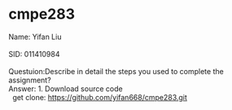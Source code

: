 # cmpe283
Name: Yifan Liu <br />   
SID: 011410984  <br />
<br />
Questuion:Describe in detail the steps you used to complete the assignment?  <br />
Answer: 1. Download source code  <br />
&nbsp;          get clone: https://github.com/yifan668/cmpe283.git  <br />
